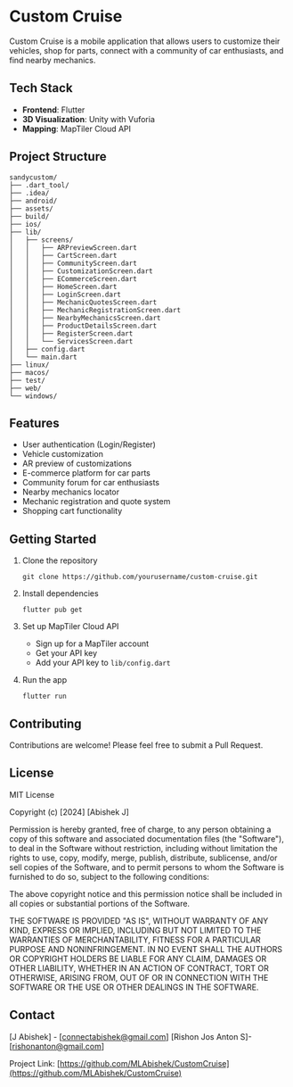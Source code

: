 # Custom Cruise

Custom Cruise is a mobile application that allows users to customize their vehicles, shop for parts, connect with a community of car enthusiasts, and find nearby mechanics.

## Tech Stack

- **Frontend**: Flutter
- **3D Visualization**: Unity with Vuforia
- **Mapping**: MapTiler Cloud API

## Project Structure

```
sandycustom/
├── .dart_tool/
├── .idea/
├── android/
├── assets/
├── build/
├── ios/
├── lib/
│   ├── screens/
│   │   ├── ARPreviewScreen.dart
│   │   ├── CartScreen.dart
│   │   ├── CommunityScreen.dart
│   │   ├── CustomizationScreen.dart
│   │   ├── ECommerceScreen.dart
│   │   ├── HomeScreen.dart
│   │   ├── LoginScreen.dart
│   │   ├── MechanicQuotesScreen.dart
│   │   ├── MechanicRegistrationScreen.dart
│   │   ├── NearbyMechanicsScreen.dart
│   │   ├── ProductDetailsScreen.dart
│   │   ├── RegisterScreen.dart
│   │   └── ServicesScreen.dart
│   ├── config.dart
│   └── main.dart
├── linux/
├── macos/
├── test/
├── web/
└── windows/
```

## Features

- User authentication (Login/Register)
- Vehicle customization
- AR preview of customizations
- E-commerce platform for car parts
- Community forum for car enthusiasts
- Nearby mechanics locator
- Mechanic registration and quote system
- Shopping cart functionality

## Getting Started

1. Clone the repository
   ```
   git clone https://github.com/yourusername/custom-cruise.git
   ```

2. Install dependencies
   ```
   flutter pub get
   ```

3. Set up MapTiler Cloud API
   - Sign up for a MapTiler account
   - Get your API key
   - Add your API key to `lib/config.dart`

4. Run the app
   ```
   flutter run
   ```

## Contributing

Contributions are welcome! Please feel free to submit a Pull Request.

## License

MIT License

Copyright (c) [2024] [Abishek J]

Permission is hereby granted, free of charge, to any person obtaining a copy
of this software and associated documentation files (the "Software"), to deal
in the Software without restriction, including without limitation the rights
to use, copy, modify, merge, publish, distribute, sublicense, and/or sell
copies of the Software, and to permit persons to whom the Software is
furnished to do so, subject to the following conditions:

The above copyright notice and this permission notice shall be included in all
copies or substantial portions of the Software.

THE SOFTWARE IS PROVIDED "AS IS", WITHOUT WARRANTY OF ANY KIND, EXPRESS OR
IMPLIED, INCLUDING BUT NOT LIMITED TO THE WARRANTIES OF MERCHANTABILITY,
FITNESS FOR A PARTICULAR PURPOSE AND NONINFRINGEMENT. IN NO EVENT SHALL THE
AUTHORS OR COPYRIGHT HOLDERS BE LIABLE FOR ANY CLAIM, DAMAGES OR OTHER
LIABILITY, WHETHER IN AN ACTION OF CONTRACT, TORT OR OTHERWISE, ARISING FROM,
OUT OF OR IN CONNECTION WITH THE SOFTWARE OR THE USE OR OTHER DEALINGS IN THE
SOFTWARE.
## Contact

[J Abishek] - [connectabishek@gmail.com]
[Rishon Jos Anton S]-[rishonanton@gmail.com]

Project Link: [https://github.com/MLAbishek/CustomCruise](https://github.com/MLAbishek/CustomCruise)
